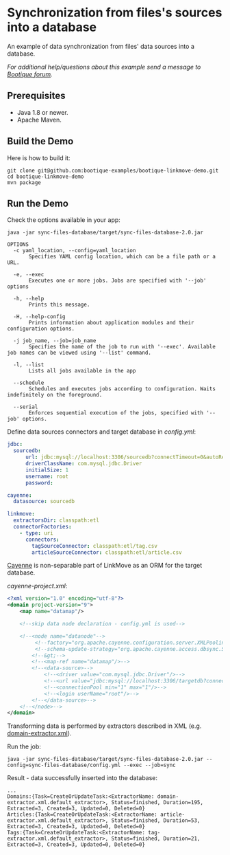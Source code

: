 # Synchronization from files's sources into a database

An example of data synchronization from files' data sources into a database. 

*For additional help/questions about this example send a message to
[Bootique forum](https://groups.google.com/forum/#!forum/bootique-user).*

## Prerequisites

* Java 1.8 or newer.
* Apache Maven.

## Build the Demo

Here is how to build it:

	git clone git@github.com:bootique-examples/bootique-linkmove-demo.git
	cd bootique-linkmove-demo
	mvn package

## Run the Demo

Check the options available in your app:

    java -jar sync-files-database/target/sync-files-database-2.0.jar

    OPTIONS
      -c yaml_location, --config=yaml_location
           Specifies YAML config location, which can be a file path or a URL.

      -e, --exec
           Executes one or more jobs. Jobs are specified with '--job' options

      -h, --help
           Prints this message.

      -H, --help-config
           Prints information about application modules and their configuration options.

      -j job_name, --job=job_name
           Specifies the name of the job to run with '--exec'. Available job names can be viewed using '--list' command.

      -l, --list
           Lists all jobs available in the app

      --schedule
           Schedules and executes jobs according to configuration. Waits indefinitely on the foreground.

      --serial
           Enforces sequential execution of the jobs, specified with '--job' options.

Define data sources connectors and target database in *config.yml*:
```yaml
jdbc:
  sourcedb:
      url: jdbc:mysql://localhost:3306/sourcedb?connectTimeout=0&autoReconnect=true
      driverClassName: com.mysql.jdbc.Driver
      initialSize: 1
      username: root
      password:

cayenne:
  datasource: sourcedb

linkmove:
  extractorsDir: classpath:etl
  connectorFactories:
    - type: uri
      connectors:
        tagSourceConnector: classpath:etl/tag.csv
        articleSourceConnector: classpath:etl/article.csv
```

[Cayenne](https://cayenne.apache.org) is non-separable part of LinkMove as an ORM for the target database.  
  
*cayenne-project.xml*:
```xml       
<?xml version="1.0" encoding="utf-8"?>
<domain project-version="9">
    <map name="datamap"/>

    <!--skip data node declaration - config.yml is used-->

    <!--<node name="datanode"-->
         <!--factory="org.apache.cayenne.configuration.server.XMLPoolingDataSourceFactory"-->
         <!--schema-update-strategy="org.apache.cayenne.access.dbsync.SkipSchemaUpdateStrategy"-->
        <!--&gt;-->
        <!--<map-ref name="datamap"/>-->
        <!--<data-source>-->
            <!--<driver value="com.mysql.jdbc.Driver"/>-->
            <!--<url value="jdbc:mysql://localhost:3306/targetdb?connectTimeout=0&amp;autoReconnect=true"/>-->
            <!--<connectionPool min="1" max="1"/>-->
            <!--<login userName="root"/>-->
        <!--</data-source>-->
    <!--</node>-->
</domain>
```

Transforming data is performed by extractors described in XML (e.g. [domain-extractor.xml](https://github.com/bootique-examples/bootique-linkmove-demo/blob/master/sync-files-database/domain-extractor.xml)). 

Run the job:
    
    java -jar sync-files-database/target/sync-files-database-2.0.jar --config=sync-files-database/config.yml --exec --job=sync

Result - data successfully inserted into the database:

    ...
    Domains:{Task=CreateOrUpdateTask:<ExtractorName: domain-extractor.xml.default_extractor>, Status=finished, Duration=195, Extracted=3, Created=3, Updated=0, Deleted=0}
    Articles:{Task=CreateOrUpdateTask:<ExtractorName: article-extractor.xml.default_extractor>, Status=finished, Duration=53, Extracted=3, Created=3, Updated=0, Deleted=0}
    Tags:{Task=CreateOrUpdateTask:<ExtractorName: tag-extractor.xml.default_extractor>, Status=finished, Duration=21, Extracted=3, Created=3, Updated=0, Deleted=0}
